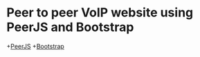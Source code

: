 Peer to peer VoIP website using PeerJS and Bootstrap
======
+[PeerJS](https://peerjs.com/ "PeerJS")
+[Bootstrap](https://getbootstrap.com/ "Bootstrap")
